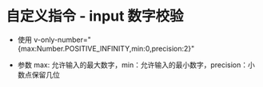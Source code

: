 # 自定义指令 - input 数字校验

* 使用 v-only-number="{max:Number.POSITIVE_INFINITY,min:0,precision:2}" 

* 参数 max: 允许输入的最大数字，min：允许输入的最小数字，precision：小数点保留几位